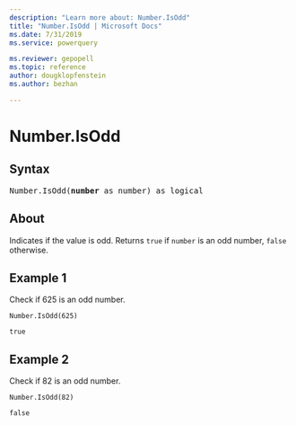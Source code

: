 ```yaml
---
description: "Learn more about: Number.IsOdd"
title: "Number.IsOdd | Microsoft Docs"
ms.date: 7/31/2019
ms.service: powerquery

ms.reviewer: gepopell
ms.topic: reference
author: dougklopfenstein
ms.author: bezhan

---
```

# Number.IsOdd

## Syntax

<pre>
Number.IsOdd(<b>number</b> as number) as logical  
</pre>

## About  
Indicates if the value is odd. Returns `true` if `number` is an odd number, `false` otherwise.

## Example 1
Check if 625 is an odd number.

```powerquery-m
Number.IsOdd(625)
```

`true`

## Example 2
Check if 82 is an odd number.

```powerquery-m
Number.IsOdd(82)
```

`false`

